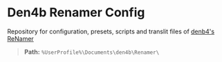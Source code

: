 # Den4b Renamer Config

Repository for configuration, presets, scripts and translit files of [denb4's ReNamer](http://www.den4b.com/products/renamer)

> **Path:** `%UserProfile%\Documents\den4b\Renamer\`
